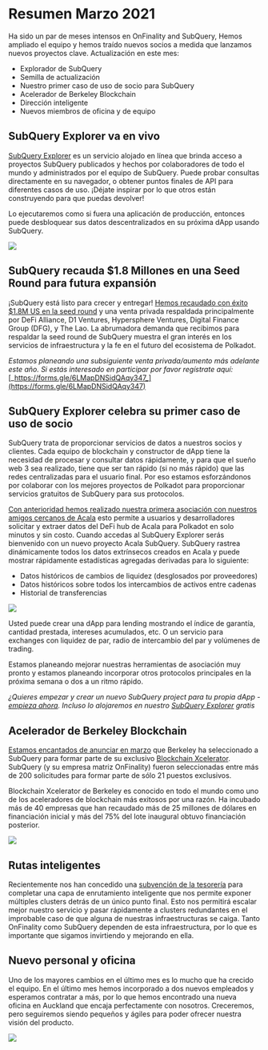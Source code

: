 # Resumen Marzo 2021

Ha sido un par de meses intensos en OnFinality and SubQuery, Hemos ampliado el equipo y hemos traído nuevos socios a medida que lanzamos nuevos proyectos clave. Actualización en este mes:

- Explorador de SubQuery
- Semilla de actualización
- Nuestro primer caso de uso de socio para SubQuery
- Acelerador de Berkeley Blockchain
- Dirección inteligente
- Nuevos miembros de oficina y de equipo

## SubQuery Explorer va en vivo

[SubQuery Explorer](https://explorer.subquery.network/) es un servicio alojado en línea que brinda acceso a proyectos SubQuery publicados y hechos por colaboradores de todo el mundo y administrados por el equipo de SubQuery. Puede probar consultas directamente en su navegador, o obtener puntos finales de API para diferentes casos de uso. ¡Déjate inspirar por lo que otros están construyendo para que puedas devolver!

Lo ejecutaremos como si fuera una aplicación de producción, entonces puede desbloquear sus datos descentralizados en su próxima dApp usando SubQuery.

![](https://miro.medium.com/max/1400/1*GE-Y6XKNOkj_MKY4ZuM5oQ.png)

## **SubQuery recauda $1.8 Millones en una Seed Round para futura expansión**

¡SubQuery está listo para crecer y entregar! [Hemos recaudado con éxito $1.8M US en la seed round](../blogs/20210312-SubQuery-Raises-%241.8M-Seed-Round-for-Future-Expansion.md) y una venta privada respaldada principalmente por DeFi Alliance, D1 Ventures, Hypersphere Ventures, Digital Finance Group (DFG), y The Lao. La abrumadora demanda que recibimos para respaldar la seed round de SubQuery muestra el gran interés en los servicios de infraestructura y la fe en el futuro del ecosistema de Polkadot.

_Estamos planeando una subsiguiente venta privada/aumento más adelante este año. Si estás interesado en participar por favor regístrate aquí:_ [_https://forms.gle/6LMapDNSidQAqy347_](https://forms.gle/6LMapDNSidQAqy347)

## **SubQuery Explorer celebra su primer caso de uso de socio**

SubQuery trata de proporcionar servicios de datos a nuestros socios y clientes. Cada equipo de blockchain y constructor de dApp tiene la necesidad de procesar y consultar datos rápidamente, y para que el sueño web 3 sea realizado, tiene que ser tan rápido (si no más rápido) que las redes centralizadas para el usuario final. Por eso estamos esforzándonos por colaborar con los mejores proyectos de Polkadot para proporcionar servicios gratuitos de SubQuery para sus protocolos.

[Con anterioridad hemos realizado nuestra primera asociación con nuestros amigos cercanos de Acala](../customer_announcements/20210316-SubQuery-Integrates-Acala-to-Aggregate-and-Serve-DeFi-Data-to-Polkadot-and-Kusama-Builders.md) esto permite a usuarios y desarrolladores solicitar y extraer datos del DeFi hub de Acala para Polkadot en solo minutos y sin costo. Cuando accedas al SubQuery Explorer serás bienvenido con un nuevo proyecto Acala SubQuery. SubQuery rastrea dinámicamente todos los datos extrínsecos creados en Acala y puede mostrar rápidamente estadísticas agregadas derivadas para lo siguiente:

- Datos históricos de cambios de liquidez (desglosados por proveedores)
- Datos históricos sobre todos los intercambios de activos entre cadenas
- Historial de transferencias

![](https://miro.medium.com/max/1400/0*LOig1jNfPTuVk73D)

Usted puede crear una dApp para lending mostrando el índice de garantía, cantidad prestada, intereses acumulados, etc. O un servicio para exchanges con liquidez de par, radio de intercambio del par y volúmenes de trading.

Estamos planeando mejorar nuestras herramientas de asociación muy pronto y estamos planeando incorporar otros protocolos principales en la próxima semana o dos a un ritmo rápido.

_¿Quieres empezar y crear un nuevo SubQuery project para tu propia dApp -_ [_empieza ahora_](https://doc.subquery.network/quickstart.html)_. Incluso lo alojaremos en nuestro_ [_SubQuery Explorer_](../blogs/20210305-Announcing-the-SubQuery-Explorer.md) _gratis_

## **Acelerador de Berkeley Blockchain**

[Estamos encantados de anunciar en marzo](../blogs/20210523-SubQuery-Joins-Berkeleys-Blockchain-Xcelerator.md) que Berkeley ha seleccionado a SubQuery para formar parte de su exclusivo [Blockchain Xcelerator](https://www.xcelerator.berkeley.edu/). SubQuery (y su empresa matriz OnFinality) fueron seleccionadas entre más de 200 solicitudes para formar parte de sólo 21 puestos exclusivos.

Blockchain Xcelerator de Berkeley es conocido en todo el mundo como uno de los aceleradores de blockchain más exitosos por una razón. Ha incubado más de 40 empresas que han recaudado más de 25 millones de dólares en financiación inicial y más del 75% del lote inaugural obtuvo financiación posterior.

![](https://miro.medium.com/max/1400/0*t-_mRJaTnGDQO-VI)

## **Rutas inteligentes**

Recientemente nos han concedido una [subvención de la tesorería](https://kusama.polkassembly.io/treasury/72) para completar una capa de enrutamiento inteligente que nos permite exponer múltiples clusters detrás de un único punto final. Esto nos permitirá escalar mejor nuestro servicio y pasar rápidamente a clusters redundantes en el improbable caso de que alguna de nuestras infraestructuras se caiga. Tanto OnFinality como SubQuery dependen de esta infraestructura, por lo que es importante que sigamos invirtiendo y mejorando en ella.

## **Nuevo personal y oficina**

Uno de los mayores cambios en el último mes es lo mucho que ha crecido el equipo. En el último mes hemos incorporado a dos nuevos empleados y esperamos contratar a más, por lo que hemos encontrado una nueva oficina en Auckland que encaja perfectamente con nosotros. Creceremos, pero seguiremos siendo pequeños y ágiles para poder ofrecer nuestra visión del producto.

![](https://miro.medium.com/max/1400/1*cJZxerXHfgVGu4-7h2xw4Q.jpeg)
